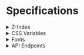 # Specifications

<details>
<summary>Z-Index</summary>
<div>

| Z-Index | Entity | Path |
| --: | --- | --- |
| 2048 | noscript | [`layout.scss>noscript`](/src/lib/stylesheets/layout.scss) |
| 1031 | nprogress { bar, spinner }  | [`/node_modules/nprogress/nprogress.css>#nprogress .bar`](/node_modules/nprogress/nprogress.css), [`/node_modules/nprogress/nprogress.css>#nprogress .spinner`](/node_modules/nprogress/nprogress.css) |
| 132 | header skip btn | [`header.scss>.skip-btn`](/src/lib/stylesheets/header/header.scss) |
| 129 | header logo | [`header.scss>.header-logo img`](/src/lib/stylesheets/header/header.scss) |
| 128 | header title | [`header.scss>.header-logo::after`](/src/lib/stylesheets/header/header.scss) |
| 127 | header, header bg | [`header.scss>header, .header-bg`](/src/lib/stylesheets/header/header.scss) |
| 126 | footer | [`footer.scss>footer`](/src/lib/stylesheets/footer.scss) |
| 42 | sharing dropdown menu | [`share_button.scss>ul &.menu`](/src/lib/stylesheets/blog/share_button.scss) |
| -1 | bg wallpaper | [`style.scss>html &::before`](/src/lib/stylesheets/style.scss) |
| -1 | unconfirmed fixed element | [`layout.scss>#bg`](/src/lib/stylesheets/layout.scss) |

---

</div>
</details>

<details>
<summary>CSS Variables</summary>
<div>

| Name | Description | Usable area |
| --: | --- | --- |
| `--max-vh001` | viewport max height ever * 0.01 (realtime update) | all |
| `--rt-vh001` | viewport height ever * 0.01 (realtime update) | all |

---

</div>
</details>

<details>
<summary>Fonts</summary>
<div>

Default font weight is `500`.

**Use the Sass mixin `bold` to make the text bold.**

- [Kiwi Maru](#kiwi-maru)
- [Source Code Pro](#source-code-pro)
- [Kaisei Decol](#kaisei-decol)

---

## `'Kiwi Maru'`

<!-- - Light: `300`
- Regular: `400` -->
- Medium: `500`

**Do not use**: `100`, `200`, `300`, `400`, `600`, `700`, `800`, `900`, `normal`, `bold`, `lighter`, `bolder`

## `'Source Code Pro'`

Use the Sass mixin `source-code-pro` to apply the font.

<!-- - ExtraLight: `200`
- Light: `300`
- Regular: `400` -->
- Medium: `500`
<!-- - SemiBold: `600`
- Bold: `700`
- ExtraBold: `800`
- Black: `900` -->

**Do not use**: `100`, `200`, `300`, `400`, `600`, `700`, `800`, `900`, `normal`, `bold`, `lighter`, `bolder`

## `'Kaisei Decol'`

Use the Sass mixin `kaisei-decol` to apply the font.

<!-- - Regular: `400`
- Medium: `500` -->
- Bold: `700`

**Must specify the `font-weight` to `700`**

---

</div>
</details>

<details>
<summary>API Endpoints</summary>
<div>

- [Articles](#articles---get-apiarticles) (`/api/articles`)
- [Article Tags](#article-tags---get-apiarticlestags) (`/api/articles/tags`)
- [Article Thumbnail Image Formats](#article-thumbnail-image-formats---get-apiarticlesthumbnail-imgs) (`/api/articles/thumbnail-imgs`)
- [Tools](#tools---get-apitools) (`/api/tools`)
- [Tool Tags](#tool-tags---get-apitoolstags) (`/api/tools/tags`)

## Articles - `GET /api/articles`

Returns a list of blog articles.

### Query Parameters

| Name | Type | Description | Default |
| --- | --- | --- | --- |
| `l` | `number?` | Limit the number of articles to return. `0` means no limit. | `0` |
| `t` | `string[]?` | Filter articles by tags. Example: `t=tag1,tag2` | - |
| `indexed` | `boolean?` | Whether to return indexed articles only. | `false` |

### Response Body

`ArticleMetadata[]` ([`/src/lib/scripts/types.ts`](/src/lib/scripts/types.ts))

- `[]` (`object[]`) - The list of articles.
	- `published` (`boolean`) - Whether the article is published.
	- `indexed` (`boolean`) - Whether the article is indexed.
	- `title` (`string`) - The title of the article.
	- `desc` (`string | null`) - The description of the article.
	- `tags` (`string[] | null`) - The list of tags of the article.
	- `slug` (`string?`) - The slug of the article. Its type is an optional string but it always exists.

#### Example

```json
[
  {
    "published": true,
    "indexed": true,
    "title": "2024年の抱負",
    "desc": "気づいたらもう今年で高3です。今年のうちに決断しなければならないことが山ほどありそうで狂う。",
    "tags": [
      "年の抱負",
      "年末年始"
    ],
    "slug": "20240101"
  },
  {
    "published": true,
    "indexed": true,
    "title": "ブログ的なものを作った",
    "desc": "3ヶ月くらい開発してたブログがやっと形になったはなし。とりあえずの最初の記事。",
    "tags": [
      "ブログ",
      "web開発",
      "svelte"
    ],
    "slug": "20231215"
  },
  {
    "published": true,
    "indexed": false,
    "title": "記事の書式(?)について",
    "desc": "この記事はテスト記事です。",
    "tags": [
      "first",
      "test"
    ],
    "slug": "20230917_test"
  }
]
```

## Article Tags - `GET /api/articles/tags`

Returns a list of tags of valid(published and indexed) blog articles.

### Response Body

`TagWithCount[]` ([`/src/lib/scripts/types.ts`](/src/lib/scripts/types.ts))

- `[]` (`object[]`) - The list of tags.
	- `tag` (`string`) - The tag name.
	- `count` (`number`) - The number of articles that have the tag.


#### Example

```json
[
  {
    "tag": "svelte",
    "count": 1
  },
  {
    "tag": "web開発",
    "count": 1
  },
  {
    "tag": "ブログ",
    "count": 1
  },
  {
    "tag": "年の抱負",
    "count": 1
  },
  {
    "tag": "年末年始",
    "count": 1
  }
]
```

## Article Thumbnail Image Formats - `GET /api/articles/thumbnail-imgs`

Returns a list of articles that have a thumbnail image with the image file format.

### Response Body

`ArticleThumbnailImgFmts` ([`/src/lib/scripts/types.ts`](/src/lib/scripts/types.ts))

- `{}` (`object`) - The list of articles that have a thumbnail image with the image file format.
	- `[slug]` (`string`) - The thumbnail image file format of the article of this field name.

#### Example

```json
{
  "20231215": "webp",
  "20240101": "webp",
  "20230917_test": "webp"
}
```

## Tools - `GET /api/tools`

Returns a list of web tools.

### Query Parameters

| Name | Type | Description | Default |
| --- | --- | --- | --- |
| `t` | `string[]?` | Filter tools by tags. Example: `t=tag1,tag2` | - |

### Response Body

`ToolMetadata[]` ([`/src/lib/scripts/types.ts`](/src/lib/scripts/types.ts))

- `[]` (`object[]`) - The list of web tools.
	- `title` (`string`) - The title of the tool.
	- `desc` (`string | null`) - The description of the tool.
	- `tags` (`string[] | null`) - The list of tags of the tool.
	- `id` (`string?`) - The ID of the tool. Its type is an optional string but it always exists.

#### Example

```json
[
  {
    "title": "時間差計算機",
    "desc": "2つの時刻間の経過時間を計算するツールです。",
    "tags": [
      "計算",
      "時間"
    ],
    "slug": "time-diff"
  }
]
```

## Tool Tags - `GET /api/tools/tags`

Returns a list of tags of web tools.

### Response Body

`TagWithCount[]` ([`/src/lib/scripts/types.ts`](/src/lib/scripts/types.ts))

- `[]` (`object[]`) - The list of tags.
	- `tag` (`string`) - The tag name.
	- `count` (`number`) - The number of tools that have the tag.


#### Example

```json
[
  {
    "tag": "計算",
    "count": 1
  },
  {
    "tag": "時間",
    "count": 1
  }
]
```

---

</div>
</details>
